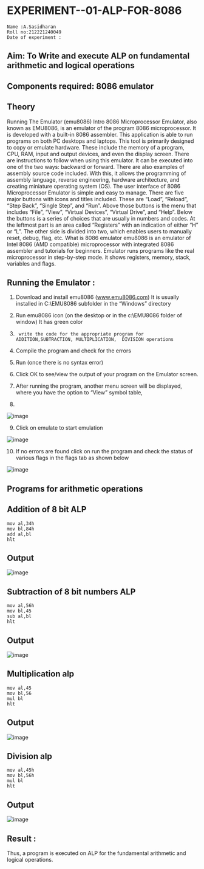 # EXPERIMENT--01-ALP-FOR-8086
~~~
Name :A.Sasidharan
Roll no:212221240049
Date of experiment :
~~~




## Aim: To Write and execute ALP on fundamental arithmetic and logical operations
## Components required: 8086  emulator 
## Theory 
Running The Emulator (emu8086) Intro 8086 Microprocessor Emulator, also known as EMU8086, is an emulator of the program 8086 microprocessor. It is developed with a built-in 8086 assembler. This application is able to run programs on both PC desktops and laptops. This tool is primarily designed to copy or emulate hardware. These include the memory of a program, CPU, RAM, input and output devices, and even the display screen. There are instructions to follow when using this emulator. It can be executed into one of the two ways: backward or forward. There are also examples of assembly source code included. With this, it allows the programming of assembly language, reverse engineering, hardware architecture, and creating miniature operating system (OS). The user interface of 8086 Microprocessor Emulator is simple and easy to manage. There are five major buttons with icons and titles included. These are “Load”, “Reload”, “Step Back”, “Single Step”, and “Run”. Above those buttons is the menu that includes “File”, “View”, “Virtual Devices”, “Virtual Drive”, and “Help”. Below the buttons is a series of choices that are usually in numbers and codes. At the leftmost part is an area called “Registers” with an indication of either “H” or “L”. The other side is divided into two, which enables users to manually reset, debug, flag, etc. What is 8086 emulator emu8086 is an emulator of Intel 8086 (AMD compatible) microprocessor with integrated 8086 assembler and tutorials for beginners. Emulator runs programs like the real microprocessor in step-by-step mode. it shows registers, memory, stack, variables and flags.


 ## Running the Emulator :
1.	Download and install emu8086 (www.emu8086.com) It is usually installed in C:\EMU8086 subfolder in the “Windows” directory
2.	  Run  emu8086 icon (on the desktop or in the c:\EMU8086 folder of window) It has green color 
 
 
3.		write the code for the appropriate program for ADDITION,SUBTRACTION, MULTIPLICATION,  DIVISION operations 

4.	 Compile the program and check for the errors 
5.	Run (once there is no syntax error) 

6.	Click OK to see/view the output of your program on the Emulator screen. 


7.	After running the program, another menu screen will be displayed, where you have the option to “View” symbol table,
8.	 


![image](https://user-images.githubusercontent.com/36288975/189273263-d65baae9-4b8f-4723-afb3-c0ffa4052b04.png)











9.	Click on emulate to start emulation 








![image](https://user-images.githubusercontent.com/36288975/189273273-9bb36ec1-e2e8-4892-8d35-37707332bfdc.png)








10.	If no errors are found click on run the program and check the status of various flags in the flags tab as shown below 






![image](https://user-images.githubusercontent.com/36288975/189273277-113a2a33-4a40-4ff8-95a5-ecd3a1f504fe.png)







## Programs for arithmetic  operations

## Addition  of 8 bit ALP 
~~~
mov al,34h
mov bl,84h
add al,bl
hlt
~~~



## Output  
 ![image](https://github.com/sasidharan403/EXPERIMENT--01-ALP-FOR-8086/assets/94154712/74c7334a-9021-442b-a8c6-1408daa89392)

## Subtraction   of 8 bit numbers  ALP 
~~~
mov al,56h
mov bl,45
sub al,bl
hlt
~~~
 
## Output  
![image](https://github.com/sasidharan403/EXPERIMENT--01-ALP-FOR-8086/assets/94154712/904ffdb9-550f-43a6-897f-c22b8a28755f)

## Multiplication alp 
~~~
mov al,45
mov bl,56
mul bl
hlt
~~~
 ## Output  
 ![image](https://github.com/sasidharan403/EXPERIMENT--01-ALP-FOR-8086/assets/94154712/68cedc31-c61d-48bf-a8a7-ae4234f234d0)



## Division alp 
~~~
mov al,45h
mov bl,56h
mul bl
hlt
~~~

## Output  
![image](https://github.com/sasidharan403/EXPERIMENT--01-ALP-FOR-8086/assets/94154712/1bd32e51-5c91-4f37-ad8b-e5017c135649)


## Result :
Thus, a program is executed on ALP for the fundamental arithmetic and logical operations.
 








